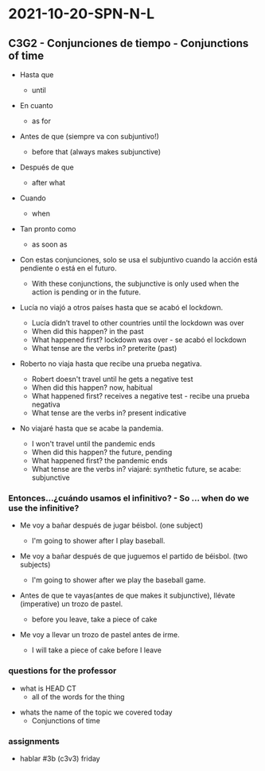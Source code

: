 # 2021-10-20-SPN-N-L
## C3G2 - Conjunciones de tiempo - Conjunctions of time
<!-- 
### agenda
- check in 
- mini lecture
- kahoot
- group work
  - 2 things in google doc?
- tarea y preguntas
-->

- Hasta que
  - until
- En cuanto
  - as for
- Antes de que (siempre va con subjuntivo!)
  - before that (always makes subjunctive)
- Después de que
  - after what
- Cuando
  - when
- Tan pronto como
  - as soon as 

- Con estas conjunciones, solo se usa el subjuntivo cuando la acción está pendiente o está en el futuro.
  - With these conjunctions, the subjunctive is only used when the action is pending or in the future.

- Lucía no viajó a otros países hasta que se acabó el lockdown.
  - Lucía didn’t travel to other countries until the lockdown was over
  - When did this happen? in the past
  - What happened first? lockdown was over - se acabó el lockdown
  - What tense are the verbs in? preterite (past)

- Roberto no viaja hasta que recibe una prueba negativa.
  - Robert doesn't travel until he gets a negative test
  - When did this happen? now, habitual
  - What happened first? receives a negative test - recibe una prueba negativa
  - What tense are the verbs in? present indicative

- No viajaré hasta que se acabe la pandemia.
  - I won't travel until the pandemic ends
  - When did this happen? the future, pending
  - What happened first? the pandemic ends
  - What tense are the verbs in? viajaré: synthetic future, se acabe: subjunctive

### Entonces...¿cuándo usamos el infinitivo? - So ... when do we use the infinitive? 

- Me voy a bañar después de jugar béisbol. (one subject)
  - I'm going to shower after I play baseball.

- Me voy a bañar después de que juguemos el partido de béisbol. (two subjects)
  - I'm going to shower after we play the baseball game.

- Antes de que te vayas(antes de que makes it subjunctive), llévate (imperative) un trozo de pastel.
  - before you leave, take a piece of cake

- Me voy a llevar un trozo de pastel antes de irme.
  - I will take a piece of cake before I leave

### questions for the professor
- what is HEAD CT
  - all of the words for the thing

<!--y can be e and o can be u depending on the sound of the next word-->
- whats the name of the topic we covered today
  - Conjunctions of time

### assignments
- hablar #3b (c3v3) friday